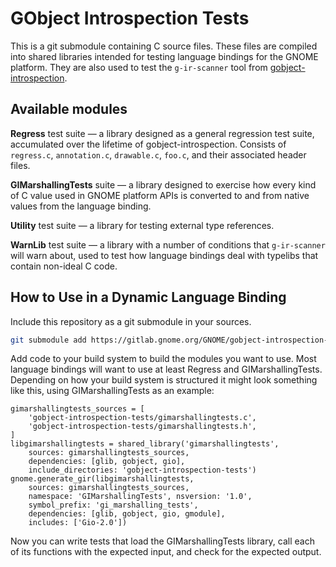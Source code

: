 # GObject Introspection Tests

This is a git submodule containing C source files.
These files are compiled into shared libraries intended for testing language
bindings for the GNOME platform. 
They are also used to test the `g-ir-scanner` tool from [gobject-introspection].

[gobject-introspection]: https://gitlab.gnome.org/GNOME/gobject-introspection

## Available modules

**Regress** test suite — a library designed as a general regression test suite,
accumulated over the lifetime of gobject-introspection.
Consists of `regress.c`, `annotation.c`, `drawable.c`, `foo.c`, and their
associated header files.

**GIMarshallingTests** suite — a library designed to exercise how every kind
of C value used in GNOME platform APIs is converted to and from native values
from the language binding.

**Utility** test suite — a library for testing external type references.

**WarnLib** test suite — a library with a number of conditions that
`g-ir-scanner` will warn about, used to test how language bindings deal with
typelibs that contain non-ideal C code.

## How to Use in a Dynamic Language Binding

Include this repository as a git submodule in your sources.

```sh
git submodule add https://gitlab.gnome.org/GNOME/gobject-introspection-tests.git
```

Add code to your build system to build the modules you want to use.
Most language bindings will want to use at least Regress and GIMarshallingTests.
Depending on how your build system is structured it might look something like
this, using GIMarshallingTests as an example:

```meson
gimarshallingtests_sources = [
    'gobject-introspection-tests/gimarshallingtests.c',
    'gobject-introspection-tests/gimarshallingtests.h',
]
libgimarshallingtests = shared_library('gimarshallingtests',
    sources: gimarshallingtests_sources,
    dependencies: [glib, gobject, gio],
    include_directories: 'gobject-introspection-tests')
gnome.generate_gir(libgimarshallingtests,
    sources: gimarshallingtests_sources,
    namespace: 'GIMarshallingTests', nsversion: '1.0',
    symbol_prefix: 'gi_marshalling_tests',
    dependencies: [glib, gobject, gio, gmodule],
    includes: ['Gio-2.0'])
```

Now you can write tests that load the GIMarshallingTests library, call each of
its functions with the expected input, and check for the expected output.

